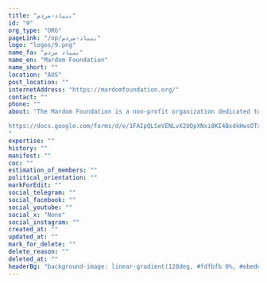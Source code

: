 ```yaml
---
title: "بنیاد-مردم"
id: "9"
org_type: "ORG"
pageLink: "/op/بنیاد-مردم"
logo: "logos/9.png"
name_fa: "بنیاد مردم"
name_en: "Mardom Foundation"
name_short: ""
location: "AUS"
post_location: ""
internetAddress: "https://mardomfoundation.org/"
contact: ""
phone: ""
about: "The Mardom Foundation is a non-profit organization dedicated to promoting and protecting human rights, with a particular focus on Iran. Their primary goal is to help establish democracy in Iran by strengthening civil society and collective action.

https://docs.google.com/forms/d/e/1FAIpQLSeVENLvX2UQpXNxi8KI4BxdkHwsOTx8cxON8h61LaW41jqykw/viewform
"
expertise: ""
history: ""
manifest: ""
coc: ""
estimation_of_members: ""
political_orientation: ""
markForEdit: ""
social_telegram: ""
social_facebook: ""
social_youtube: ""
social_x: "None"
social_instagram: ""
created_at: ""
updated_at: ""
mark_for_delete: ""
delete_reason: ""
deleted_at: ""
headerBg: "background-image: linear-gradient(120deg, #fdfbfb 0%, #ebedee 100%);"
---
```


